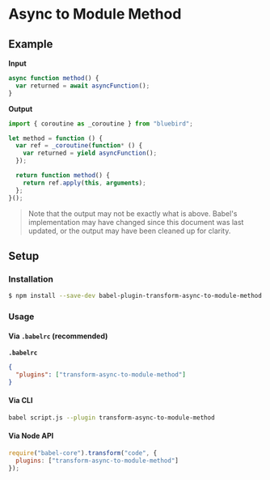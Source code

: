 # Async to Module Method

## Example

**Input**

```js
async function method() {
  var returned = await asyncFunction();
}
```

**Output**

```js
import { coroutine as _coroutine } from "bluebird";

let method = function () {
  var ref = _coroutine(function* () {
    var returned = yield asyncFunction();
  });

  return function method() {
    return ref.apply(this, arguments);
  };
}();
```

> Note that the output may not be exactly what is above. Babel's implementation
> may have changed since this document was last updated, or the output may have
> been cleaned up for clarity.

## Setup

### Installation

```sh
$ npm install --save-dev babel-plugin-transform-async-to-module-method
```

### Usage

#### Via `.babelrc` (recommended)

**`.babelrc`**

```json
{
  "plugins": ["transform-async-to-module-method"]
}
```

#### Via CLI

```sh
babel script.js --plugin transform-async-to-module-method
```

#### Via Node API

```js
require("babel-core").transform("code", {
  plugins: ["transform-async-to-module-method"]
});
```
